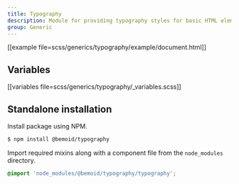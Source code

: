 ```yaml
---
title: Typography
description: Module for providing typography styles for basic HTML elements
group: Generic
---
```


[[example file=scss/generics/typography/example/document.html]]

## Variables

[[variables file=scss/generics/typography/_variables.scss]]

## Standalone installation

Install package using NPM.

```bash
$ npm install @bemoid/typography
```

Import required mixins along with a component file from the `node_modules` directory.

```scss
@import 'node_modules/@bemoid/typography/typography';
```
